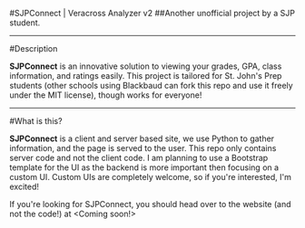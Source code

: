#SJPConnect | Veracross Analyzer v2
##Another unofficial project by a SJP student.

--------------------------------------------

#Description

**SJPConnect** is an innovative solution to viewing your grades, GPA, class information, and ratings easily. This project is tailored for St. John's Prep students (other schools using Blackbaud can fork this repo and use it freely under the MIT license), though works for everyone! 

--------------------------------------------

#What is this?

**SJPConnect** is a client and server based site, we use Python to gather information, and the page is served to the user. This repo only contains server code and not the client code. I am planning to use a Bootstrap template for the UI as the backend is more important then focusing on a custom UI. Custom UIs are completely welcome, so if you're interested, I'm excited!

If you're looking for SJPConnect, you should head over to the website (and not the code!) at <Coming soon!>


